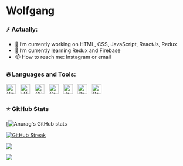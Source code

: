 # Wolfgang

### ⚡ Actually:

- 🔭 I’m currently working on HTML, CSS, JavaScript, ReactJs, Redux
- 🌱 I’m currently learning Redux and Firebase
- 📫 How to reach me: Instagram or email

### 🔥 Languages and Tools:

<img align="left" alt="Visual Studio Code" width="26px" src="https://cdn.jsdelivr.net/gh/devicons/devicon/icons/vscode/vscode-original.svg" style="padding-right:10px;" />
<img align="left" alt="HTML5" width="26px" src="https://cdn.jsdelivr.net/gh/devicons/devicon/icons/html5/html5-original.svg" style="padding-right:10px;" />
<img align="left" alt="CSS3" width="26px" src="https://cdn.jsdelivr.net/gh/devicons/devicon/icons/css3/css3-original.svg" style="padding-right:10px;" />
<img align="left" alt="Sass" width="26px" src="https://cdn.jsdelivr.net/gh/devicons/devicon/icons/sass/sass-original.svg" style="padding-right:10px;" />
<img align="left" alt="JavaScript" width="26px" src="https://cdn.jsdelivr.net/gh/devicons/devicon/icons/javascript/javascript-original.svg" style="padding-right:10px;" />
<img align="left" alt="React" width="26px" src="https://cdn.jsdelivr.net/gh/devicons/devicon/icons/react/react-original.svg" style="padding-right:10px;" />
<img align="left" alt="Redux" width="26px" src="https://cdn.jsdelivr.net/gh/devicons/devicon/icons/redux/redux-original.svg" style="padding-right:10px;" />
<!-- <img align="left" alt="Next" width="26px" src="https://cdn.jsdelivr.net/gh/devicons/devicon/icons/nextjs/nextjs-original.svg" style="padding-right:10px;" /> -->

<br />
<br />

### ⭐ GitHub Stats

[![Anurag's GitHub stats](https://github-readme-stats.vercel.app/api?username=A-Wolfgang-A&show_icons=true&hide_border=false&title_color=006AFF&icon_color=0579C3&bg_color=ffffff00&text_color=417E87&border_color=none)<br/>

[![GitHub Streak](https://github-readme-streak-stats.herokuapp.com?user=A-Wolfgang-A&theme=blueberry_duo&locale=fr&date_format=j%20M%5B%20Y%5D&mode=weekly)](https://git.io/streak-stats)
<br/>





![](https://github-readme-stats.vercel.app/api/top-langs/?username=A-Wolfgang&theme=radical&hide_border=false&include_all_commits=false&count_private=false&layout=compact)

[![](https://visitcount.itsvg.in/api?id=A-Wolfgang-A&icon=0&color=0)](https://visitcount.itsvg.in)

